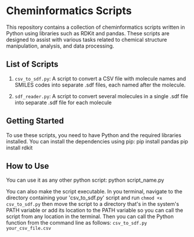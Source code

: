 # Cheminformatics Scripts

This repository contains a collection of cheminformatics scripts written in Python using libraries such as RDKit and pandas. These scripts are designed to assist with various tasks related to chemical structure manipulation, analysis, and data processing.

## List of Scripts

1. `csv_to_sdf.py`: A script to convert a CSV file with molecule names and SMILES codes into separate .sdf files, each named after the molecule.

2. `sdf_reader.py`: A script to convert several molecules in a single .sdf file into separate .sdf file for each molecule


## Getting Started

To use these scripts, you need to have Python and the required libraries installed. You can install the dependencies using pip:
pip install pandas
pip install rdkit

## How to Use
You can use it as any other python script: 
    python script_name.py

You can also make the script executable. In you terminal, navigate to the directory containing your 'csv_to_sdf.py' script and run 
`chmod +x csv_to_sdf.py`
then move the script to a directory that's in the system's PATH variable or add its location to the PATH variable so you can call the script from any location in the terminal. 
Then you can call the Python function from the command line as follows: 
`csv_to_sdf.py your_csv_file.csv`


